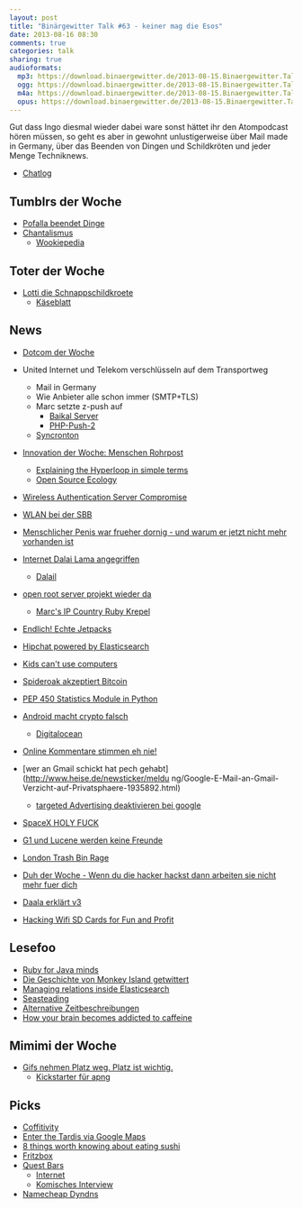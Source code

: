```yaml
---
layout: post
title: "Binärgewitter Talk #63 - keiner mag die Esos"
date: 2013-08-16 08:30
comments: true
categories: talk
sharing: true
audioformats:
  mp3: https://download.binaergewitter.de/2013-08-15.Binaergewitter.Talk.63.mp3
  ogg: https://download.binaergewitter.de/2013-08-15.Binaergewitter.Talk.63.ogg
  m4a: https://download.binaergewitter.de/2013-08-15.Binaergewitter.Talk.63.m4a
  opus: https://download.binaergewitter.de/2013-08-15.Binaergewitter.Talk.63.opus
---
```

Gut dass Ingo diesmal wieder dabei ware sonst hättet ihr den Atompodcast hören müssen, so geht es aber in gewohnt unlustigerweise über Mail made in Germany, über das Beenden von Dingen und Schildkröten
und jeder Menge Techniknews.

* [Chatlog](http://xenim.imake.io/chatlog/binaergewitter-BGT063)

## Tumblrs der Woche
- [Pofalla beendet Dinge](http://pofallabeendetdinge.tumblr.com/)
- [Chantalismus](http://chantalismus.tumblr.com/)
    * [Wookiepedia](http://en.wikipedia.org/wiki/German_name#Forenames)

## Toter der Woche
- [Lotti die Schnappschildkroete](http://24.media.tumblr.com/f8d920c7a4c54240197957dcf7ca5a35/tumblr_mrgjne4GFZ1sfu1slo1_500.jpg)
    * [Käseblatt](http://www.abendzeitung-muenchen.de/inhalt.jagd-auf-alligatorschildkroete-schnappschildkroete-lotti-ins-sea-life-nach-muenchen.01916bec-e3c8-45a1-81a8-b7cef289500c.html)

## News
- [Dotcom der Woche](http://www.heise.de/newsticker/meldung/Kim-Dotcom-kuendigt-sicheren-E-Mail-Dienst-an-1934785.html)
- United Internet und Telekom verschlüsseln auf dem Transportweg
    * Mail in Germany
   * Wie Anbieter alle schon immer (SMTP+TLS)
   * Marc setzte z-push auf
       * [Baikal Server](http://baikal-server.com)
       * [PHP-Push-2](https://github.com/dupondje/PHP-Push-2)
   * [Syncronton](http://www.syncroton.org/wiki/Main_Page)
- [Innovation der Woche: Menschen Rohrpost](http://www.heise.de/newsticker/meldung/Hyperloop-Elon-Musk-stellt-Rohrpost-fuer-Menschen-vor-1934205.html)
    * [Explaining the Hyperloop in simple terms](https://medium.com/jog-with-a-blog/1f283f8545fa)
    * [Open Source Ecology](http://opensourceecology.org/)

- [Wireless Authentication Server Compromise](http://blog.opensecurityresearch.com/2013/08/remote-code-execution-on-wired-side.html)
- [WLAN bei der SBB](http://www.heise.de/ix/meldung/Widerstand-gegen-das-WLAN-der-Schweizer-Bahn-1936496.html)
- [Menschlicher Penis war frueher dornig - und warum er jetzt nicht mehr vorhanden ist](http://news.nationalgeographic.com/news/2011/03/110309-humans-men-penises-spines-dna-genome-science/)
- [Internet Dalai Lama angegriffen](http://www.v3.co.uk/v3-uk/news/2288595/cyber-criminals-target-the-dalai-lama-website-with-java-watering-hole-exploit)
    * [Dalail](http://en.wikipedia.org/wiki/Serfdom_in_Tibet_controversy)
- [open root server projekt wieder da](http://www.pro-linux.de/news/1/20137/projekt-open-root-server-reanimiert.html)
    * [Marc's IP Country Ruby Krepel](https://gist.github.com/rb2k/6243781)
- [Endlich! Echte Jetpacks](http://arstechnica.com/business/2013/08/welcome-to-the-future-new-zealand-approves-permit-for-jet-pack/)
- [Hipchat powered by Elasticsearch](http://blog.hipchat.com/2013/08/12/hipchat-search-now-powered-by-elasticsearch/)
- [Kids can't use computers](http://coding2learn.org/blog/2013/07/29/kids-cant-use-computers/)
- [Spideroak akzeptiert Bitcoin](https://spideroak.com/blog/20130812192940-private-and-encrypted-storage-for-bitcoin-spideroak-gives-it-a-try)
- [PEP 450 Statistics Module in Python](http://www.python.org/dev/peps/pep-0450/)
- [Android macht crypto falsch](http://arstechnica.com/security/2013/08/google-confirms-critical-android-crypto-flaw-used-in-5700-bitcoin-heist/)
    * [Digitalocean](http://missingm.co/2013/07/identical-droplets-in-the-digitalocean-regenerate-your-ubuntu-ssh-host-keys-now/)
- [Online Kommentare stimmen eh nie!](http://arstechnica.com/science/2013/08/online-comment-systems-reveal-multiple-layers-of-social-bias/)
- [wer an Gmail schickt hat pech gehabt](http://www.heise.de/newsticker/meldu
ng/Google-E-Mail-an-Gmail-Verzicht-auf-Privatsphaere-1935892.html)
   * [targeted Advertising deaktivieren bei google](https://www.google.com/settings/u/0/ads?hl=de&sig=ACi0TCgC-8mmp1H952ZejeTBdsMM5y6tLbQNvHwctkgYDlTCKNLdVUy-gcIzOVkXg9QE_hGFfDyH2sn7jPoLSL8WLYxyX_TYcw)
- [SpaceX HOLY FUCK](http://www.spacex.com/news/2013/08/14/grasshopper-100m-lateral-divert-test)
- [G1 und Lucene werden keine Freunde](https://issues.apache.org/jira/browse/LUCENE-5168)
- [London Trash Bin Rage](http://www.bbc.co.uk/news/technology-23665490)
- [Duh der Woche - Wenn du die hacker hackst dann arbeiten sie nicht mehr fuer dich](
http://www.techdirt.com/articles/20130805/02354124062/us-government-war-hackers-backfires-now-hackers-wont-work-us-government.shtml)
- [Daala erklärt v3](http://people.xiph.org/~xiphmont/demo/daala/demo3.shtml)
- [Hacking Wifi SD Cards for Fun and Profit](http://haxit.blogspot.de/)

## Lesefoo
- [Ruby for Java minds](https://speakerdeck.com/janogonzalez/ruby-for-java-minds)
- [Die Geschichte von Monkey Island getwittert](http://www.groenaz.de/monkey-island-getwittert/)
- [Managing relations inside Elasticsearch](http://www.elasticsearch.org/blog/managing-relations-inside-elasticsearch/)
- [Seasteading](http://en.wikipedia.org/wiki/Seasteading_Institute#Seasteading_Institute)
- [Alternative Zeitbeschreibungen](http://mentalfloss.com/article/32127/decimal-time-how-french-made-10-hour-day )
- [How your brain becomes addicted to caffeine](http://blogs.smithsonianmag.com/science/2013/08/this-is-how-your-brain-becomes-addicted-to-caffeine/)

## Mimimi der Woche

- [Gifs nehmen Platz weg. Platz ist wichtig.](https://mediacru.sh/demo)
    * [Kickstarter für apng](http://www.kickstarter.com/projects/374397522/apngasm-foss-animated-png-tools-and-apng-standardi)

## Picks
- [Coffitivity](http://www.coffitivity.com/)
- [Enter the Tardis via Google Maps](
https://maps.google.com/maps?hl=en&ll=51.492159,-0.19092&spn=0.005291,0.013937&sll=51.492140,-0.193028&layer=c&cid=12502927659667388442&panoid=c9UMhWP_MWm9U0L48xEjYw&cbp=13,291.8,,0,18.86&gl=US&t=m&cbll=51.492132,-0.192862&z=17
)
- [8 things worth knowing about eating sushi](http://en.ilovecoffee.jp/posts/view/89)
- [Fritzbox](http://fritz.box//html/capture.html)
- [Quest Bars](http://amzn.to/14gGwXv)
    * [Internet](http://www.questproteinbar.com/)
    * [Komisches Interview](http://www.meandmydiabetes.com/2012/03/03/high-fiber-foods-and-blood-sugar-quest-protein-bart-interview/)
- [Namecheap Dyndns](http://www.namecheap.com/)

